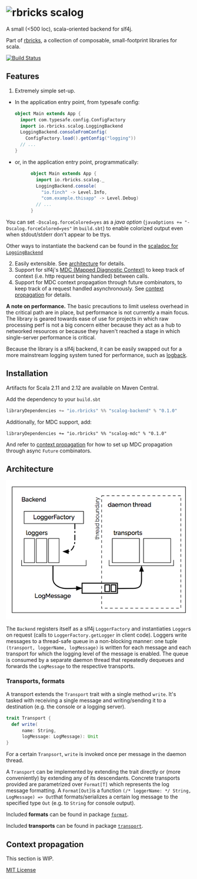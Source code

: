 # ![rbricks scalog](https://raw.githubusercontent.com/rbricks/rbricks.github.io/master/logo/scalog.png)

A small (<500 loc), scala-oriented backend for slf4j.

Part of [rbricks](http://rbricks.io), a collection of composable, small-footprint libraries for scala.

[![Build Status](https://travis-ci.org/rbricks/scalog.svg?branch=master)](https://travis-ci.org/rbricks/scalog)

## Features

1. Extremely simple set-up.

  * In the application entry point, from typesafe config:

    ```scala
    object Main extends App {
      import com.typesafe.config.ConfigFactory
      import io.rbricks.scalog.LoggingBackend
      LoggingBackend.consoleFromConfig(
        ConfigFactory.load().getConfig("logging"))
      // ...
    }
    ```

  * or, in the application entry point, programmatically:

    ```scala
          object Main extends App {
            import io.rbricks.scalog._
            LoggingBackend.console(
              "io.finch" -> Level.Info,
              "com.example.thisapp" -> Level.Debug)
            // ...
          }
    ```

  You can set `-Dscalog.forceColored=yes` as a _java option_ (`javaOptions += "-Dscalog.forceColored=yes"` in `build.sbt`) to enable colorized output even when stdout/stderr don't appear to be ttys.

  Other ways to instantiate the backend can be found in the [scaladoc for `LoggingBackend`](http://rbricks.io/scalog/latest/api/io/rbricks/scalog/LoggingBackend$.html)

2. Easily extensible. See [architecture](#architecture) for details.
3. Support for slf4j's [MDC (Mapped Diagnostic Context)](http://logback.qos.ch/manual/mdc.html) to keep track of context (i.e. http request being handled) between calls.
4. Support for MDC context propagation through future combinators, to keep track of a request handled asynchronously. See [context propagation](#context-propagation) for details.

__A note on performance.__ The basic precautions to limit useless overhead in the critical path are in place, but performance is not currently a main focus. The library is geared towards ease of use for projects in which raw processing perf is not a big concern either because they act as a hub to networked resources or because they haven't reached a stage in which single-server performance is critical.

Because the library is a slf4j backend, it can be easily swapped out for a more mainstream logging system tuned for performance, such as [logback](http://logback.qos.ch).

## Installation

Artifacts for Scala 2.11 and 2.12 are available on Maven Central.

Add the dependency to your `build.sbt`

```scala
libraryDependencies += "io.rbricks" %% "scalog-backend" % "0.1.0"
```

Additionally, for MDC support, add:

```
libraryDependencies += "io.rbricks" %% "scalog-mdc" % "0.1.0"
```

And refer to [context propagation](#context-propagation) for how to set up MDC propagation through async `Future` combinators.

## Architecture

![architecture](docs/architecture-600.png)

The `Backend` registers itself as a slf4j `LoggerFactory` and instantiaties `Logger`s on request (calls to `LoggerFactory.getLogger` in client code). Loggers write messages to a thread-safe queue in a non-blocking manner: one tuple `(transport, loggerName, logMessage)` is written for each message and each transport for which the logging level of the message is enabled. The queue is consumed by a separate daemon thread that repeatedly dequeues and forwards the `LogMessage` to the respective transports.

### Transports, formats

A transport extends the `Transport` trait with a single method `write`. It's tasked with receiving a single message and writing/sending it to a destination (e.g. the console or a logging server).

```scala
trait Transport {
  def write(
      name: String,
      logMessage: LogMessage): Unit
}
```

For a certain `Tranpsort`, `write` is invoked once per message in the daemon thread.

A `Transport` can be implemented by extending the trait directly or (more conveniently) by extending any of its descendants. Concrete transports provided are parametrized over `Format[T]` which represents the log message formatting. A `Format[Out]`is a function `(/* loggerName: */ String, LogMessage) => Out`that formats/serializes a certain log message to the specified type `Out` (e.g. to `String` for console output).

Included __formats__ can be found in package [`format`](http://rbricks.io/scalog/latest/api/io/rbricks/scalog/format/index.html).

Included __transports__ can be found in package [`transport`](http://rbricks.io/scalog/latest/api/io/rbricks/scalog/transport/index.html).

## Context propagation

This section is WIP.



[MIT License](LICENSE.txt)
